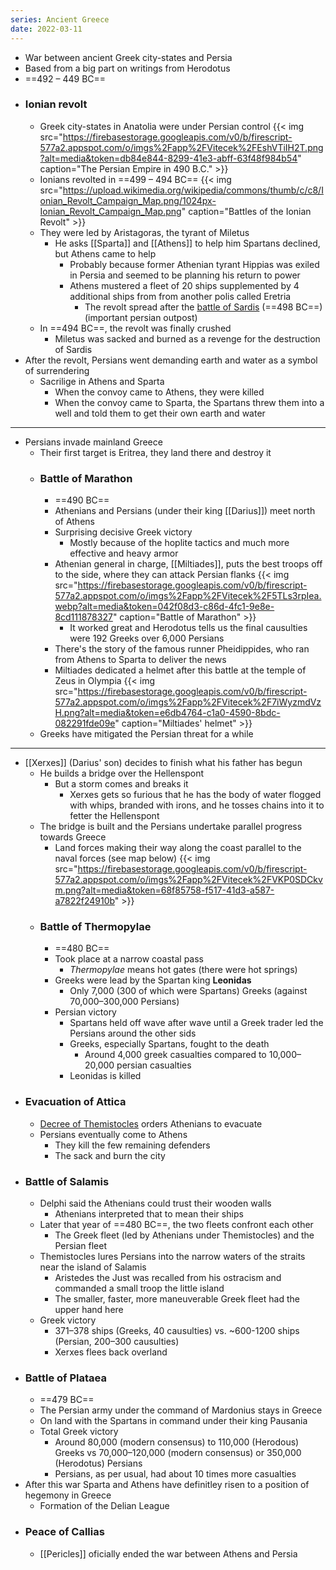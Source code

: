 ```yaml
---
series: Ancient Greece
date: 2022-03-11
---
```



- War between ancient Greek city-states and Persia
- Based from a big part on writings from Herodotus
- ==492 – 449 BC==
- ### Ionian revolt
    - Greek city-states in Anatolia were under Persian control
{{< img src="https://firebasestorage.googleapis.com/v0/b/firescript-577a2.appspot.com/o/imgs%2Fapp%2FVitecek%2FEshVTiIH2T.png?alt=media&token=db84e844-8299-41e3-abff-63f48f984b54" caption="The Persian Empire in 490 B.C." >}}
    - Ionians revolted in ==499 – 494 BC==
{{< img src="https://upload.wikimedia.org/wikipedia/commons/thumb/c/c8/Ionian_Revolt_Campaign_Map.png/1024px-Ionian_Revolt_Campaign_Map.png" caption="Battles of the Ionian Revolt" >}}
    - They were led by Aristagoras, the tyrant of Miletus
        - He asks [[Sparta]] and [[Athens]] to help him Spartans declined, but Athens came to help
            - Probably because former Athenian tyrant Hippias was exiled in Persia and seemed to be planning his return to power
            - Athens mustered a fleet of 20 ships supplemented by 4 additional ships from from another polis called Eretria
                - The revolt spread after the [battle of Sardis](http://www.historyofwar.org/articles/battles_sardis_498.html) (==498 BC==) (important persian outpost)
    - In ==494 BC==, the revolt was finally crushed
        - Miletus was sacked and burned as a revenge for the destruction of Sardis 
- After the revolt, Persians went demanding earth and water as a symbol of surrendering
    - Sacrilige in Athens and Sparta
        - When the convoy came to Athens, they were killed
        - When the convoy came to Sparta, the Spartans threw them into a well and told them to get their own earth and water
---
- Persians invade mainland Greece
    - Their first target is Eritrea, they land there and destroy it
    - ### Battle of Marathon
        - ==490 BC==
        - Athenians and Persians (under their king [[Darius]]) meet north of Athens
        - Surprising decisive Greek victory
            - Mostly because of the hoplite tactics and much more effective and heavy armor
        - Athenian general in charge, [[Miltiades]], puts the best troops off to the side, where they can attack Persian flanks
{{< img src="https://firebasestorage.googleapis.com/v0/b/firescript-577a2.appspot.com/o/imgs%2Fapp%2FVitecek%2F5TLs3rpIea.webp?alt=media&token=042f08d3-c86d-4fc1-9e8e-8cd111878327" caption="Battle of Marathon" >}}
            - It worked great and Herodotus tells us the final causulties were 192 Greeks over 6,000 Persians
        - There's the story of the famous runner Pheidippides, who ran from Athens to Sparta to deliver the news
        - Miltiades dedicated a helmet after this battle at the temple of Zeus in Olympia
{{< img src="https://firebasestorage.googleapis.com/v0/b/firescript-577a2.appspot.com/o/imgs%2Fapp%2FVitecek%2F7iWyzmdVzH.png?alt=media&token=e6db4764-c1a0-4590-8bdc-082291fde09e" caption="Miltiades' helmet" >}}
    - Greeks have mitigated the Persian threat for a while
---
- [[Xerxes]] (Darius' son) decides to finish what his father has begun
    - He builds a bridge over the Hellenspont
        - But a storm comes and breaks it
            - Xerxes gets so furious that he has the body of water flogged with whips, branded with irons, and he tosses chains into it to fetter the Hellenspont
    - The bridge is built and the Persians undertake parallel progress towards Greece
        - Land forces making their way along the coast parallel to the naval forces (see map below)
{{< img src="https://firebasestorage.googleapis.com/v0/b/firescript-577a2.appspot.com/o/imgs%2Fapp%2FVitecek%2FVKP0SDCkvm.png?alt=media&token=68f85758-f517-41d3-a587-a7822f24910b" >}}
    - ### Battle of Thermopylae
        - ==480 BC==
        - Took place at a narrow coastal pass 
            - _Thermopylae_ means hot gates (there were hot springs)
        - Greeks were lead by the Spartan king **Leonidas**
            - Only 7,000 (300 of which were Spartans) Greeks (against 70,000–300,000 Persians)
        - Persian victory
        	- Spartans held off wave after wave until a Greek trader led the Persians around the other sids
            - Greeks, especially Spartans, fought to the death
				- Around 4,000 greek casualties compared to 10,000–20,000 persian casualties
			- Leonidas is killed
- ### Evacuation of Attica
    - [Decree of Themistocles](https://en.wikipedia.org/wiki/Decree_of_Themistocles) orders Athenians to evacuate
    - Persians eventually come to Athens
        - They kill the few remaining defenders
        - The sack and burn the city
- ### Battle of Salamis
     - Delphi said the Athenians could trust their wooden walls
		 - Athenians interpreted that to mean their ships 
    - Later that year of ==480 BC==, the two fleets confront each other
        - The Greek fleet (led by Athenians under Themistocles) and the Persian fleet
    - Themistocles lures Persians into the narrow waters of the straits near the island of Salamis
        - Aristedes the Just was recalled from his ostracism and commanded a small troop the little island
        - The smaller, faster, more maneuverable Greek fleet had the upper hand here
    - Greek victory
        - 371–378 ships (Greeks, 40 causulties) vs. ~600-1200 ships (Persian, 200–300 causulties)
        - Xerxes flees back overland
- ### Battle of Plataea
	- ==479 BC==
    - The Persian army under the command of Mardonius stays in Greece
    - On land with the Spartans in command under their king Pausania
    - Total Greek victory
		- Around 80,000 (modern consensus) to 110,000 (Herodous) Greeks vs 70,000–120,000 (modern consensus) or 350,000 (Herodotus) Persians
		- Persians, as per usual, had about 10 times more casualties
- After this war Sparta and Athens have definitley risen to a position of hegemony in Greece
    - Formation of the Delian League
- ### Peace of Callias
    - [[Pericles]] oficially ended the war between Athens and Persia
